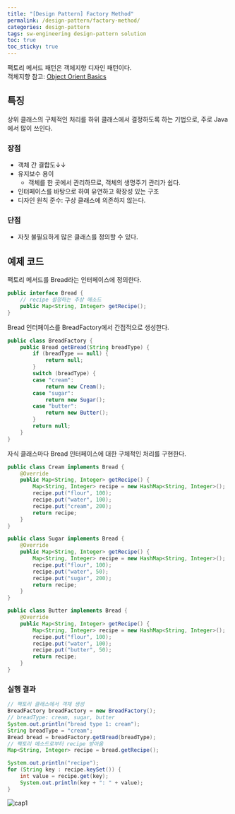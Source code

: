 ```yaml
---
title: "[Design Pattern] Factory Method"
permalink: /design-pattern/factory-method/
categories: design-pattern
tags: sw-engineering design-pattern solution
toc: true
toc_sticky: true
---
```


팩토리 메서드 패턴은 객체지향 디자인 패턴이다.<br>
객체지향 참고: [Object Orient Basics](https://hei-jung.github.io/oop/)<br>

## 특징

상위 클래스의 구체적인 처리를 하위 클래스에서 결정하도록 하는 기법으로, 주로 Java에서 많이 쓰인다.

### 장점

- 객체 간 결합도↓↓
- 유지보수 용이
  - 객체를 한 곳에서 관리하므로, 객체의 생명주기 관리가 쉽다.
- 인터페이스를 바탕으로 하여 유연하고 확장성 있는 구조
- 디자인 원칙 준수: 구상 클래스에 의존하지 않는다.

### 단점
- 자칫 불필요하게 많은 클래스를 정의할 수 있다.

## 예제 코드

팩토리 메서드를 Bread라는 인터페이스에 정의한다.

```java
public interface Bread {
	// recipe 설정하는 추상 메소드
	public Map<String, Integer> getRecipe();
}
```

Bread 인터페이스를 BreadFactory에서 간접적으로 생성한다.

```java
public class BreadFactory {
	public Bread getBread(String breadType) {
		if (breadType == null) {
			return null;
		}
		switch (breadType) {
		case "cream":
			return new Cream();
		case "sugar":
			return new Sugar();
		case "butter":
			return new Butter();
		}
		return null;
	}
}
```

자식 클래스마다 Bread 인터페이스에 대한 구체적인 처리를 구현한다.

```java
public class Cream implements Bread {
	@Override
	public Map<String, Integer> getRecipe() {
		Map<String, Integer> recipe = new HashMap<String, Integer>();
		recipe.put("flour", 100);
		recipe.put("water", 100);
		recipe.put("cream", 200);
		return recipe;
	}
}
```

```java
public class Sugar implements Bread {
	@Override
	public Map<String, Integer> getRecipe() {
		Map<String, Integer> recipe = new HashMap<String, Integer>();
		recipe.put("flour", 100);
		recipe.put("water", 50);
		recipe.put("sugar", 200);
		return recipe;
	}
}
```

```java
public class Butter implements Bread {
	@Override
	public Map<String, Integer> getRecipe() {
		Map<String, Integer> recipe = new HashMap<String, Integer>();
		recipe.put("flour", 100);
		recipe.put("water", 100);
		recipe.put("butter", 50);
		return recipe;
	}
}
```

### 실행 결과

```java
// 팩토리 클래스에서 객체 생성
BreadFactory breadFactory = new BreadFactory();
// breadType: cream, sugar, butter
System.out.println("bread type 1: cream");
String breadType = "cream";
Bread bread = breadFactory.getBread(breadType);
// 팩토리 메소드로부터 recipe 받아옴
Map<String, Integer> recipe = bread.getRecipe();

System.out.println("recipe");
for (String key : recipe.keySet()) {
	int value = recipe.get(key);
	System.out.println(key + ": " + value);
}
```

![cap1](https://user-images.githubusercontent.com/40985307/94659597-81c61f00-033f-11eb-8756-1c1e62be249a.png)

